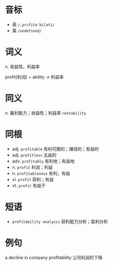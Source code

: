# 音标

- 英 `/ˌprɔfitə'biləti/`
- 美 `/undefined/`

# 词义

n. 收益性，利益率




profit(利润) + ability → 利益率

# 同义

n. 赢利能力；收益性；利益率
`rentability`

# 同根

- adj. `profitable` 有利可图的；赚钱的；有益的
- adj. `profitless` 无益的
- adv. `profitably` 有利地；有益地
- n. `profit` 利润；利益
- n. `profitableness` 有利，有益
- vi. `profit` 获利；有益
- vt. `profit` 有益于

# 短语

- `profitability analysis` 获利能力分析；盈利分析

# 例句

a decline in company profitability
公司利润的下降



